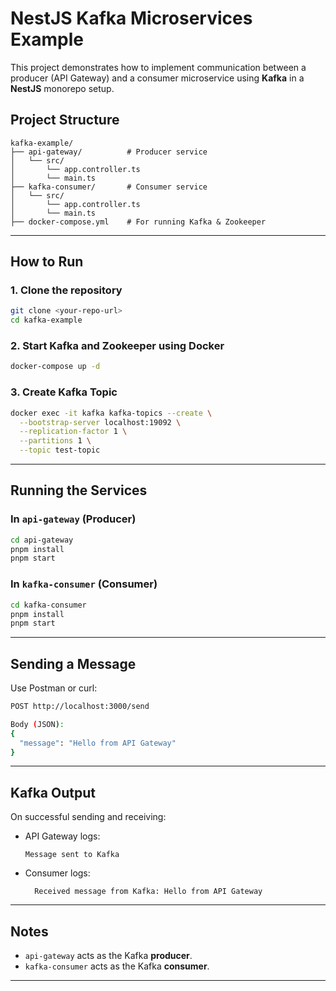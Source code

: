 # NestJS Kafka Microservices Example

This project demonstrates how to implement communication between a producer (API Gateway) and a consumer microservice using **Kafka** in a **NestJS** monorepo setup.

## Project Structure

```
kafka-example/
├── api-gateway/          # Producer service
│   └── src/
│       └── app.controller.ts
│       └── main.ts
├── kafka-consumer/       # Consumer service
│   └── src/
│       └── app.controller.ts
│       └── main.ts
├── docker-compose.yml    # For running Kafka & Zookeeper
```

---

## How to Run

### 1. Clone the repository

```bash
git clone <your-repo-url>
cd kafka-example
```

### 2. Start Kafka and Zookeeper using Docker

```bash
docker-compose up -d
```

### 3. Create Kafka Topic

```bash
docker exec -it kafka kafka-topics --create \
  --bootstrap-server localhost:19092 \
  --replication-factor 1 \
  --partitions 1 \
  --topic test-topic
```

---

## Running the Services

### In `api-gateway` (Producer)

```bash
cd api-gateway
pnpm install
pnpm start
```

### In `kafka-consumer` (Consumer)

```bash
cd kafka-consumer
pnpm install
pnpm start
```

---

## Sending a Message

Use Postman or curl:

```bash
POST http://localhost:3000/send

Body (JSON):
{
  "message": "Hello from API Gateway"
}
```

---

## Kafka Output

On successful sending and receiving:

- API Gateway logs:

  ```
  Message sent to Kafka
  ```

- Consumer logs:
  ```
    Received message from Kafka: Hello from API Gateway
  ```

---

## Notes

- `api-gateway` acts as the Kafka **producer**.
- `kafka-consumer` acts as the Kafka **consumer**.

---

